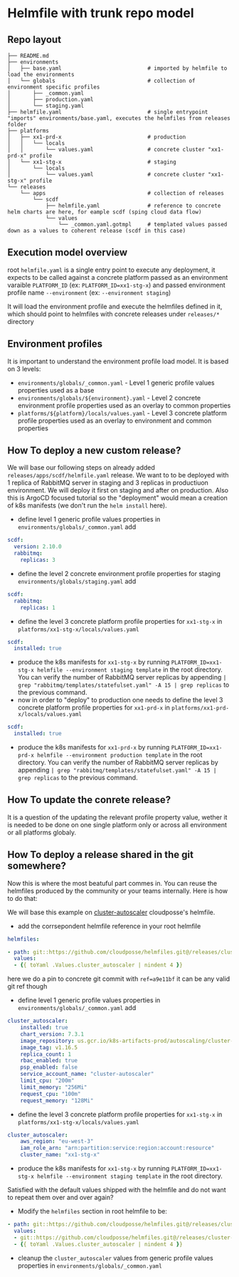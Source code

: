 # Helmfile with trunk repo model

## Repo layout 

```
├── README.md
├── environments
│   ├── base.yaml                           # imported by helmfile to load the environments
│   └── globals                             # collection of environment specific profiles
│       ├── _common.yaml
│       ├── production.yaml
│       └── staging.yaml
├── helmfile.yaml                           # single entrypoint "imports" environments/base.yaml, executes the helmfiles from releases folder
├── platforms
│   ├── xx1-prd-x                           # production
│   │   └── locals
│   │       └── values.yaml                 # concrete cluster "xx1-prd-x" profile
│   └── xx1-stg-x                           # staging
│       └── locals
│           └── values.yaml                 # concrete cluster "xx1-stg-x" profile
└── releases
    └── apps                                # collection of releases
        └── scdf
            ├── helmfile.yaml               # reference to concrete helm charts are here, for eample scdf (sping cloud data flow)
            └── values
                └── _common.yaml.gotmpl     # templated values passed down as a values to coherent release (scdf in this case)
```

## Execution model overview
root `helmfile.yaml` is a single entry point to execute any deployment, it expects to be called against a concrete platform passed as an environment varaible `PLATFORM_ID` (ex: `PLATFORM_ID=xx1-stg-x`) and passed environment profile name `--environment` (ex: `--environment staging`)

It will load the environment profile and execute the helmfiles defined in it, which should point to helmfiles with concrete releases under `releases/*` directory


## Environment profiles
It is important to understand the environment profile load model. It is based on 3 levels:

* `environments/globals/_common.yaml` - Level 1 generic profile values properties used as a base
* `environments/globals/${environment}.yaml` - Level 2 concrete environment profile properties used as an overlay to common properties
* `platforms/${platform}/locals/values.yaml` - Level 3 concrete platform profile properties used as an overlay to environment and common properties


## How To deploy a new custom release?

We will base our following steps on already added `releases/apps/scdf/helmfile.yaml` release. We want to to be deployed with 1 replica of RabbitMQ server in staging and 3 replicas in productiuon environment. We will deploy it first on staging and after on production. Also this is ArgoCD focused tutorial so the "deployment" would mean a creation of k8s manifests (we don't run the `helm install` here).

* define level 1 generic profile values properties in `environments/globals/_common.yaml` add
```yaml
scdf:
  version: 2.10.0
  rabbitmq:
    replicas: 3
```
* define the level 2 concrete environment profile properties for staging `environments/globals/staging.yaml` add
```yaml
scdf:
  rabbitmq:
    replicas: 1
```
* define the level 3 concrete platform profile properties for `xx1-stg-x` in `platforms/xx1-stg-x/locals/values.yaml`
```yaml
scdf:
  installed: true
```
* produce the k8s manifests for `xx1-stg-x` by running `PLATFORM_ID=xx1-stg-x helmfile --environment staging template` in the root directory. You can verify the number of RabbitMQ server replicas by appending `| grep "rabbitmq/templates/statefulset.yaml" -A 15 | grep replicas` to the previous command.
* now in order to "deploy" to production one needs to define the level 3 concrete platform profile properties for `xx1-prd-x` in `platforms/xx1-prd-x/locals/values.yaml`
```yaml
scdf:
  installed: true
```
* produce the k8s manifests for `xx1-prd-x` by running `PLATFORM_ID=xx1-prd-x helmfile --environment production template` in the root directory. You can verify the number of RabbitMQ server replicas by appending `| grep "rabbitmq/templates/statefulset.yaml" -A 15 | grep replicas` to the previous command.

## How To update the conrete release?
It is a question of the updating the relevant profile property value, wether it is needed to be done on one single platform only or across all environment or all platforms globaly.

## How To deploy a release shared in the git somewhere?
Now this is where the most beatuful part commes in. You can reuse the helmfiles produced by the community or your teams internally. Here is how to do that:

We will base this example on [cluster-autoscaler](https://github.com/cloudposse/helmfiles/tree/master/releases/cluster-autoscaler) cloudposse's helmfile. 
* add the corrsepondent helmfile reference in your root helmfile
```yaml
helmfiles:

- path: git::https://github.com/cloudposse/helmfiles.git@/releases/cluster-autoscaler/helmfile.yaml?ref=a9e11bf
  values:
  - {{ toYaml .Values.cluster_autoscaler | nindent 4 }}
```
here we do a pin to concrete git commit with `ref=a9e11bf` it can be any valid git ref though
* define level 1 generic profile values properties in `environments/globals/_common.yaml` add
```yaml
cluster_autoscaler:
    installed: true
    chart_version: 7.3.1
    image_repository: us.gcr.io/k8s-artifacts-prod/autoscaling/cluster-autoscaler
    image_tag: v1.16.5
    replica_count: 1
    rbac_enabled: true
    psp_enabled: false
    service_account_name: "cluster-autoscaler"
    limit_cpu: "200m"
    limit_memory: "256Mi"
    request_cpu: "100m"
    request_memory: "128Mi"
```
* define the level 3 concrete platform profile properties for `xx1-stg-x` in `platforms/xx1-stg-x/locals/values.yaml`
```yaml
cluster_autoscaler:
    aws_region: "eu-west-3"
    iam_role_arn: "arn:partition:service:region:account:resource"
    cluster_name: "xx1-stg-x"
```
* produce the k8s manifests for `xx1-stg-x` by running `PLATFORM_ID=xx1-stg-x helmfile --environment staging template` in the root directory.

Satisfied with the default values shipped with the helmfile and do not want to repeat them over and over again? 

* Modify the `helmfiles` section in root helmfile to be:
```yaml
- path: git::https://github.com/cloudposse/helmfiles.git@/releases/cluster-autoscaler/helmfile.yaml?ref=a9e11bf
  values:
  - git::https://github.com/cloudposse/helmfiles.git@/releases/cluster-autoscaler/defaults.yaml?ref=a9e11bf
  - {{ toYaml .Values.cluster_autoscaler | nindent 4 }}
```
* cleanup the `cluster_autoscaler` values from generic profile values properties in `environments/globals/_common.yaml`